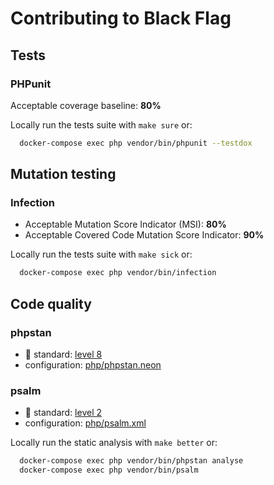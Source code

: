 # Contributing to Black Flag

## Tests

### PHPunit

Acceptable coverage baseline: **80%**

Locally run the tests suite with `make sure` or:

```bash
  docker-compose exec php vendor/bin/phpunit --testdox
```

## Mutation testing

### Infection

* Acceptable Mutation Score Indicator (MSI): **80%**
* Acceptable Covered Code Mutation Score Indicator: **90%**

Locally run the tests suite with `make sick` or:

```bash
  docker-compose exec php vendor/bin/infection
```

## Code quality

### phpstan

* :1st_place_medal: standard: [level 8](https://phpstan.org/user-guide/rule-levels)
* configuration: [php/phpstan.neon](php/phpstan.neon)

### psalm

* :2nd_place_medal: standard: [level 2](https://psalm.dev/docs/running_psalm/error_levels/)
* configuration: [php/psalm.xml](php/psalm.xml)

Locally run the  static analysis with `make better` or:

```bash
  docker-compose exec php vendor/bin/phpstan analyse
  docker-compose exec php vendor/bin/psalm
```